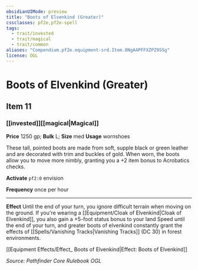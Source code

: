 ```yaml
---
obsidianUIMode: preview
title: "Boots of Elvenkind (Greater)"
cssclasses: pf2e,pf2e-spell
tags:
  - trait/invested
  - trait/magical
  - trait/common
aliases: "Compendium.pf2e.equipment-srd.Item.8NgA4PFFXZPZ9SSg"
license: OGL
---
```

# Boots of Elvenkind (Greater)
## Item 11
### [[invested]][[magical|Magical]]


**Price** 1250 gp; 
**Bulk** L; **Size** med
**Usage** wornshoes

These tall, pointed boots are made from soft, supple black or green leather and are decorated with trim and buckles of gold. When worn, the boots allow you to move more nimbly, granting you a +2 item bonus to Acrobatics checks.

**Activate** `pf2:0` envision

**Frequency** once per hour

* * *

**Effect** Until the end of your turn, you ignore difficult terrain when moving on the ground. If you're wearing a [[Equipment/Cloak of Elvenkind|Cloak of Elvenkind]], you also gain a +5-foot status bonus to your land Speed until the end of your turn, and greater boots of elvenkind constantly grant the effects of [[Spells/Vanishing Tracks|Vanishing Tracks]] (DC 30) in forest environments.

[[Equipment Effects/Effect_ Boots of Elvenkind|Effect: Boots of Elvenkind]]

*Source: Pathfinder Core Rulebook*
*OGL*